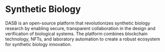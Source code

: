 # Synthetic Biology
 DASB is an open-source platform that revolutionizes synthetic biology research by enabling secure, transparent collaboration in the design and verification of biological systems. The platform combines blockchain technology, NFTs, and laboratory automation to create a robust ecosystem for synthetic biology innovation.
